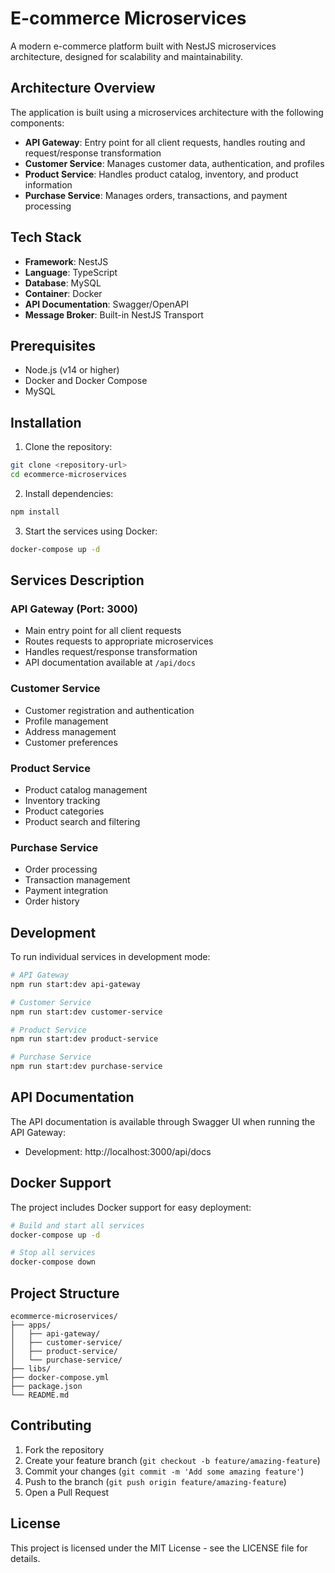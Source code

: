 # E-commerce Microservices

A modern e-commerce platform built with NestJS microservices architecture, designed for scalability and maintainability.

## Architecture Overview

The application is built using a microservices architecture with the following components:

- **API Gateway**: Entry point for all client requests, handles routing and request/response transformation
- **Customer Service**: Manages customer data, authentication, and profiles
- **Product Service**: Handles product catalog, inventory, and product information
- **Purchase Service**: Manages orders, transactions, and payment processing

## Tech Stack

- **Framework**: NestJS
- **Language**: TypeScript
- **Database**: MySQL
- **Container**: Docker
- **API Documentation**: Swagger/OpenAPI
- **Message Broker**: Built-in NestJS Transport

## Prerequisites

- Node.js (v14 or higher)
- Docker and Docker Compose
- MySQL

## Installation

1. Clone the repository:
```bash
git clone <repository-url>
cd ecommerce-microservices
```

2. Install dependencies:
```bash
npm install
```

3. Start the services using Docker:
```bash
docker-compose up -d
```

## Services Description

### API Gateway (Port: 3000)
- Main entry point for all client requests
- Routes requests to appropriate microservices
- Handles request/response transformation
- API documentation available at `/api/docs`

### Customer Service
- Customer registration and authentication
- Profile management
- Address management
- Customer preferences

### Product Service
- Product catalog management
- Inventory tracking
- Product categories
- Product search and filtering

### Purchase Service
- Order processing
- Transaction management
- Payment integration
- Order history

## Development

To run individual services in development mode:

```bash
# API Gateway
npm run start:dev api-gateway

# Customer Service
npm run start:dev customer-service

# Product Service
npm run start:dev product-service

# Purchase Service
npm run start:dev purchase-service
```

## API Documentation

The API documentation is available through Swagger UI when running the API Gateway:
- Development: http://localhost:3000/api/docs

## Docker Support

The project includes Docker support for easy deployment:

```bash
# Build and start all services
docker-compose up -d

# Stop all services
docker-compose down
```

## Project Structure

```
ecommerce-microservices/
├── apps/
│   ├── api-gateway/
│   ├── customer-service/
│   ├── product-service/
│   └── purchase-service/
├── libs/
├── docker-compose.yml
├── package.json
└── README.md
```

## Contributing

1. Fork the repository
2. Create your feature branch (`git checkout -b feature/amazing-feature`)
3. Commit your changes (`git commit -m 'Add some amazing feature'`)
4. Push to the branch (`git push origin feature/amazing-feature`)
5. Open a Pull Request

## License

This project is licensed under the MIT License - see the LICENSE file for details.